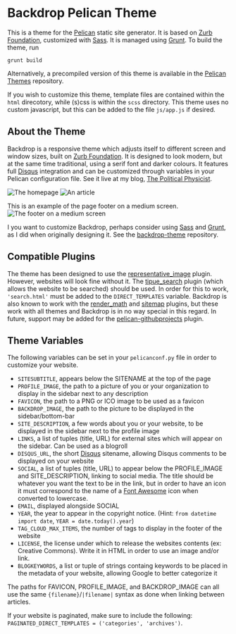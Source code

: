 # Backdrop Pelican Theme
This is a theme for the [Pelican](http://docs.getpelican.com/en/3.5.0/) static
site generator. It is based on [Zurb Foundation](http://foundation.zurb.com/),
customized with [Sass](http://sass-lang.com/). It is managed using
[Grunt](http://gruntjs.com/). To build the theme, run

    grunt build

Alternatively, a precompiled version of this theme is available in the
[Pelican Themes](https://github.com/getpelican/pelican-themes) repository.

If you wish to customize this theme, template files are contained within the
`html` direcotory, while (s)css is within the `scss` directory. This theme
uses no custom javascript, but this can be added to the file `js/app.js` if
desired.


## About the Theme
Backdrop is a responsive theme which adjusts itself to different screen and
window sizes, built on [Zurb Foundation](http://foundation.zurb.com/).
It is designed to look modern, but at the same time traditional,
using a serif font and darker colours. It features full
[Disqus](https://disqus.com/) integration and can be customized through
variables in your Pelican configuration file. See it live at my blog,
[The Political Physicist](http://cmacmackin.github.io/blog/).

![The homepage](https://raw.githubusercontent.com/cmacmackin/backdrop-theme/master/theme-files-extra/screenshot1.png)
![An article](https://raw.githubusercontent.com/cmacmackin/backdrop-theme/master/theme-files-extra/screenshot2.png)

This is an example of the page footer on a medium screen.
![The footer on a medium screen](https://raw.githubusercontent.com/cmacmackin/backdrop-theme/master/theme-files-extra/screenshot3.png)

I you want to customize Backdrop, perhaps consider using
[Sass](http://sass-lang.com/) and [Grunt](http://gruntjs.com/), as I did when
originally designing it. See the
[backdrop-theme](https://github.com/cmacmackin/backdrop-theme) repository.


## Compatible Plugins
The theme has been designed to use the [representative_image](https://github.com/getpelican/pelican-plugins/tree/master/representative_image) plugin. However,
websites will look fine without it. The
[tipue_search](https://github.com/getpelican/pelican-plugins/tree/master/tipue_search) plugin (which allows the website to be searched) should be used. In order
for this to work, `'search.html'` must be added to the `DIRECT_TEMPLATES`
variable. Backdrop is also known to work with the
[render_math](https://github.com/getpelican/pelican-plugins/tree/master/render_math)
and [sitemap](https://github.com/getpelican/pelican-plugins/tree/master/sitemap)
plugins, but these work with all themes and Backdrop is in no way special in
this regard. In future, support may be added for the
[pelican-githubprojects](https://github.com/kura/pelican-githubprojects) plugin.

## Theme Variables
The following variables can be set in your `pelicanconf.py` file in order to
customize your website.

- `SITESUBTITLE`, appears below the SITENAME at the top of the page
- `PROFILE_IMAGE`, the path to a picture of you or your organization to display
  in the sidebar next to any description
- `FAVICON`, the path to a PNG or ICO image to be used as a favicon
- `BACKDROP_IMAGE`, the path to the picture to be displayed in the
  sidebar/bottom-bar
- `SITE_DESCRIPTION`, a few words about you or your website, to be displayed in
  the sidebar next to the profile image
- `LINKS`, a list of tuples (title, URL) for external sites which will appear
  on the sidebar. Can be used as a blogroll
- `DISQUS_URL`, the short [Disqus](https://disqus.com/) sitename, allowing
  Disqus comments to be displayed on your website
- `SOCIAL`, a list of tuples (title, URL) to appear below the PROFILE_IMAGE
  and SITE_DESCRIPTION, linking to social media. The title should be whatever
  you want the text to be in the link, but in order to have an icon it must
  correspond to the name of a
  [Font Awesome](http://fortawesome.github.io/Font-Awesome/icons/#brand)
  icon when converted to lowercase.
- `EMAIL`, displayed alongside SOCIAL
- `YEAR`, the year to appear in the copyright notice. (Hint: `from datetime
  import date`, `YEAR = date.today().year`)
- `TAG_CLOUD_MAX_ITEMS`, the number of tags to display in the footer of the
  website
- `LICENSE`, the license under which to release the websites contents
  (ex: Creative Commons). Write it in HTML in order to use an image and/or link.
- `BLOGKEYWORDS`, a list or tuple of strings containg keywords to be placed
  in the metadata of your website, allowing Google to better categorize it

The paths for FAVICON, PROFILE\_IMAGE, and BACKDROP\_IMAGE can all use the
same `{filename}`/`|filename|` syntax as done when linking between articles.

If your website is paginated, make sure to include the following:
`PAGINATED_DIRECT_TEMPLATES = ('categories', 'archives')`.
